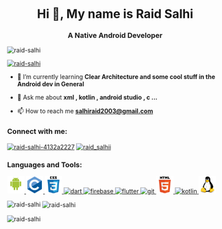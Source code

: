 <h1 align="center">Hi 👋, My name is Raid Salhi</h1>
<h3 align="center">A Native Android Developer</h3>

<p align="left"> <img src="https://komarev.com/ghpvc/?username=raid-salhi&label=Profile%20views&color=0e75b6&style=flat" alt="raid-salhi" /> </p>

<p align="left"> <a href="https://github.com/ryo-ma/github-profile-trophy"><img src="https://github-profile-trophy.vercel.app/?username=raid-salhi" alt="raid-salhi" /></a> </p>

- 🌱 I’m currently learning **Clear Architecture and some cool stuff in the Android dev in General**

- 💬 Ask me about **xml , kotlin , android studio , c ...**

- 📫 How to reach me **salhiraid2003@gmail.com**

<h3 align="left">Connect with me:</h3>
<p align="left">
<a href="https://linkedin.com/in/raid-salhi-4132a2227" target="blank"><img align="center" src="https://raw.githubusercontent.com/rahuldkjain/github-profile-readme-generator/master/src/images/icons/Social/linked-in-alt.svg" alt="raid-salhi-4132a2227" height="30" width="40" /></a>
<a href="https://instagram.com/raid_salhii" target="blank"><img align="center" src="https://raw.githubusercontent.com/rahuldkjain/github-profile-readme-generator/master/src/images/icons/Social/instagram.svg" alt="raid_salhii" height="30" width="40" /></a>
</p>

<h3 align="left">Languages and Tools:</h3>
<p align="left"> <a href="https://developer.android.com" target="_blank" rel="noreferrer"> <img src="https://raw.githubusercontent.com/devicons/devicon/master/icons/android/android-original-wordmark.svg" alt="android" width="40" height="40"/> </a> <a href="https://www.cprogramming.com/" target="_blank" rel="noreferrer"> <img src="https://raw.githubusercontent.com/devicons/devicon/master/icons/c/c-original.svg" alt="c" width="40" height="40"/> </a> <a href="https://www.w3schools.com/css/" target="_blank" rel="noreferrer"> <img src="https://raw.githubusercontent.com/devicons/devicon/master/icons/css3/css3-original-wordmark.svg" alt="css3" width="40" height="40"/> </a> <a href="https://dart.dev" target="_blank" rel="noreferrer"> <img src="https://www.vectorlogo.zone/logos/dartlang/dartlang-icon.svg" alt="dart" width="40" height="40"/> </a> <a href="https://firebase.google.com/" target="_blank" rel="noreferrer"> <img src="https://www.vectorlogo.zone/logos/firebase/firebase-icon.svg" alt="firebase" width="40" height="40"/> </a> <a href="https://flutter.dev" target="_blank" rel="noreferrer"> <img src="https://www.vectorlogo.zone/logos/flutterio/flutterio-icon.svg" alt="flutter" width="40" height="40"/> </a> <a href="https://git-scm.com/" target="_blank" rel="noreferrer"> <img src="https://www.vectorlogo.zone/logos/git-scm/git-scm-icon.svg" alt="git" width="40" height="40"/> </a> <a href="https://www.w3.org/html/" target="_blank" rel="noreferrer"> <img src="https://raw.githubusercontent.com/devicons/devicon/master/icons/html5/html5-original-wordmark.svg" alt="html5" width="40" height="40"/> </a> <a href="https://kotlinlang.org" target="_blank" rel="noreferrer"> <img src="https://www.vectorlogo.zone/logos/kotlinlang/kotlinlang-icon.svg" alt="kotlin" width="40" height="40"/> </a> <a href="https://www.linux.org/" target="_blank" rel="noreferrer"> <img src="https://raw.githubusercontent.com/devicons/devicon/master/icons/linux/linux-original.svg" alt="linux" width="40" height="40"/> </a> </p>

<p><img align="left" src="https://github-readme-stats.vercel.app/api/top-langs?username=raid-salhi&show_icons=true&locale=en&layout=compact" alt="raid-salhi" /></p>

<p>&nbsp;<img align="center" src="https://github-readme-stats.vercel.app/api?username=raid-salhi&show_icons=true&locale=en" alt="raid-salhi" /></p>

<p><img align="center" src="https://github-readme-streak-stats.herokuapp.com/?user=raid-salhi&" alt="raid-salhi" /></p>
